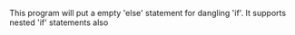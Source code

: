 This program will put a empty 'else' statement for dangling 'if'.
It supports nested 'if' statements also
